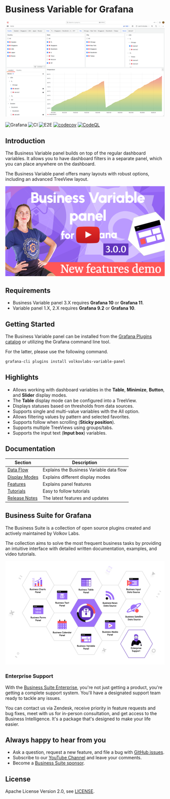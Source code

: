 # Business Variable for Grafana

![Dashboard](https://github.com/VolkovLabs/business-variable/raw/main/src/img/dashboard.png)

![Grafana](https://img.shields.io/badge/Grafana-11.2-orange)
![CI](https://github.com/volkovlabs/business-variable/workflows/CI/badge.svg)
![E2E](https://github.com/volkovlabs/business-variable/workflows/E2E/badge.svg)
[![codecov](https://codecov.io/gh/VolkovLabs/business-variable/branch/main/graph/badge.svg)](https://codecov.io/gh/VolkovLabs/business-variable)
[![CodeQL](https://github.com/VolkovLabs/business-variable/actions/workflows/codeql-analysis.yml/badge.svg)](https://github.com/VolkovLabs/business-variable/actions/workflows/codeql-analysis.yml)

## Introduction

The Business Variable panel builds on top of the regular dashboard variables. It allows you to have dashboard filters in a separate panel, which you can place anywhere on the dashboard.

The Business Variable panel offers many layouts with robust options, including an advanced TreeView layout.

[![Business Variable Panel for Grafana. New features and updates 3.0.0](https://raw.githubusercontent.com/volkovlabs/business-variable/main/img/business-variable.png)](https://youtu.be/vcdcLDVQYek)

## Requirements

- Business Variable panel 3.X requires **Grafana 10** or **Grafana 11**.
- Variable panel 1.X, 2.X requires **Grafana 9.2** or **Grafana 10**.

## Getting Started

The Business Variable panel can be installed from the [Grafana Plugins catalog](https://grafana.com/grafana/plugins/volkovlabs-variable-panel/) or utilizing the Grafana command line tool.

For the latter, please use the following command.

```bash
grafana-cli plugins install volkovlabs-variable-panel
```

## Highlights

- Allows working with dashboard variables in the **Table**, **Minimize**, **Button**, and **Slider** display modes.
- The **Table** display mode can be configured into a TreeView.
- Displays statuses based on thresholds from data sources.
- Supports single and multi-value variables with the All option.
- Allows filtering values by pattern and selected favorites.
- Supports follow when scrolling (**Sticky position**).
- Supports multiple TreeViews using groups/tabs.
- Supports the input text (**Input box**) variables.

## Documentation

| Section                                                                   | Description                              |
| ------------------------------------------------------------------------- | ---------------------------------------- |
| [Data Flow](https://volkovlabs.io/plugins/business-variable/data-flow/)   | Explains the Business Variable data flow |
| [Display Modes](https://volkovlabs.io/plugins/business-variable/layout/)  | Explains different display modes         |
| [Features](https://volkovlabs.io/plugins/business-variable/features/)     | Explains panel features                  |
| [Tutorials](https://volkovlabs.io/plugins/business-variable/tutorials/)   | Easy to follow tutorials                 |
| [Release Notes](https://volkovlabs.io/plugins/business-variable/release/) | The latest features and updates          |

## Business Suite for Grafana

The Business Suite is a collection of open source plugins created and actively maintained by Volkov Labs.

The collection aims to solve the most frequent business tasks by providing an intuitive interface with detailed written documentation, examples, and video tutorials.

[![Business Suite for Grafana](https://raw.githubusercontent.com/VolkovLabs/.github/main/business.png)](https://volkovlabs.io/plugins/)

### Enterprise Support

With the [Business Suite Enterprise](https://volkovlabs.io/pricing/), you're not just getting a product, you're getting a complete support system. You'll have a designated support team ready to tackle any issues.

You can contact us via Zendesk, receive priority in feature requests and bug fixes, meet with us for in-person consultation, and get access to the Business Intelligence. It's a package that's designed to make your life easier.

## Always happy to hear from you

- Ask a question, request a new feature, and file a bug with [GitHub issues](https://github.com/volkovlabs/business-variable/issues).
- Subscribe to our [YouTube Channel](https://youtube.com/@volkovlabs) and leave your comments.
- Become a [Business Suite sponsor](https://github.com/sponsors/VolkovLabs).

## License

Apache License Version 2.0, see [LICENSE](https://github.com/volkovlabs/business-variable/blob/main/LICENSE).
